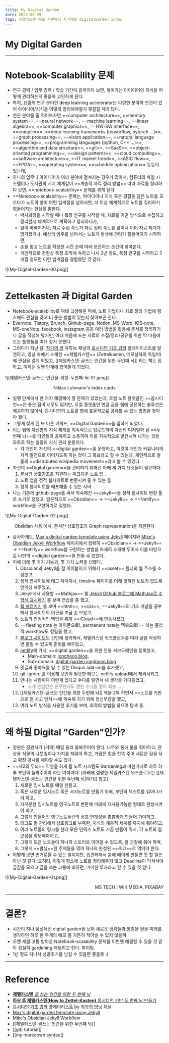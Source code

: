 ```yaml
---
title: My Digital Garden
date: 2022-08-29
tags: 제텔카스텐 메모 두번째뇌 자기계발 digitalGarden index
---
```


# My Digital Garden

---

# Notebook-Scalability 문제

- 연구 경력 / 업무 경력 / 학습 기간이 길어지다 보면, 쌓여가는 아이디어와 지식을 어떻게 관리하는게 좋을까 고민하게 된다. 
- 특히, 요즘의 연구 분야인 deep learning accelerator는 다양한 분야와 연관이 있어 아이디어/지식을 어떻게 정리해야할지 헷갈릴 때가 많다. 
- 연관 분야를 좀 적어보자면 ==computer architecture==, ==memory system==, ==neural network==, ==machine learning==, ==linear algebra==, ==computer graphics==, ==HW-SW interface==, ==compiler==, ==deep learning frameworks (tensorflow, pytorch ...)==, ==graph processing==, ==vision application==, ==natural language processing==, ==programming languages (python, C++ ...)==, ==algorithm and data structure==, ==git==, ==SaaS==, ==object-oriented programming==, ==design patterns==, ==cloud computing==, ==software architecture==, ==IT market trend==, ==ASIC flow==, ==FPGA==, ==operating system==, ==schedule optimization==  등등이 있는데, 
- 하나의 업무나 아이디어가 여러 분야에 걸쳐지는 경우가 많아서, 컴퓨터의 파일 시스템이나 도서관의 서지 체계같이 ==계층적 자료 정리 방법== 따라 자료를 정리하다 보면, ==notebook-scalability== 문제를 겪게 된다.
- ==Notebook-scalability== 문제는, 아이디어나 지식 혹은 경험을 담은 노트를 모으다가 노트의 양이 어떤 임계점을 넘어서면, 더 이상 체계적으로 노트를 정리하기 힘들어지는 현상을 말한다. 
	- 박사과정을 시작할 때나 특정 연구를 시작할 때, 자료를 어떤 방식으로 수집하고 정리할지 체계적으로 계획하고 정리하다가,
	- 일이 바빠지거나, 자료 수집 속도가 자료 정리 속도를 넘어서 이미 자료 체계가 망가졌거나, 예상의 범주를 넘어서는 노트가 발생해 관리가 힘들어지기 시작하면,
	- 손을 놓고 노트를 작성한 시간 순에 따라 보관하는 순간이 찾아온다. 
	- 개인적으로 경험상 특정 조직에 속하고 나서 2년 정도, 특정 연구를 시작하고 3개월 정도면 이런 임계점을 경험했던 것 같다.

![[My-Digital-Garden-00.png]]

--- 

# Zettelkasten 과 Digital Garden

- Notebook-scalability로 여태 고생해온 덕에, 노트 기법이나 자료 정리 기법에 평소에도 관심을 갖고 더 좋은 방법이 있는지 찾아보곤 한다.
- Evernote, Tistory, Brunch, Github-page, Notion, MS-Word, iOS-note, MS-oneNote, facebook, instagram 등등 여러 방법을 활용해 문서를 정리하거나 글을 작성해 봤지만, 여태 마음에 드는 자료의 수집/정리/공유를 위한 딱 마음에 드는 플랫폼을 여태 찾지 못했다.
- 그러다가 지난 달, [작가의 방](https://www.youtube.com/c/%EC%9E%91%EA%B0%80%EC%9D%98%EB%B0%A9) 유튜브 채널의 [옵시디언 기초 강좌](https://youtube.com/playlist?list=PLy4SLsxzyLUUJlu0L-_U7c1jy_bqvPMR6) 플레이리스트를 발견하고, 영상 속에서 소개한 ==제텔카스텐== (Zettelkasten, 메모상자의 독일어) 에 관심을 갖게 되었고, [[제텔카스텐-글쓰는 인간을 위한 두번째 뇌]] 라는 책도 접하고, 이제는 실행 단계에 접어들게 되었다. 

![[제텔카스텐-글쓰는-인간을-위한-두번째-뇌-01.jpeg]]
<center>Niklas Luhmann's index cards</center>

- 실행 단계에서 한 가지 해결해야 할 문제가 있었는데, 로컬 노트 플랫폼인 ==옵시디언==은 좋은 점이 너무도 많지만, 로컬 플랫폼인 만큼 글을 웹에 공유하는 솔루션은 제공하지 않아서, 옵시디언의 노트를 웹에 효율적으로 공유할 수 있는 방법을 찾아야 했다. 
- 그렇게 찾게 된 또 다른 키워드, ==Digital Garden==을 접하게 되었다.
- 이는 웹에 자신만의 지식 체계를 지속적으로 업로드하여 자신의 디저털화 된 ==두번째 뇌==를 타인들과 공유하고 소통하며 이를 지속적으로 발전시켜 나가는 것을 모토로 하는 일종의 지식 관리 운동이다. 
	- 각 개인이 자신의 ==digital garden==을 운영하고, 이것이 개인과 커뮤니티의 지적 발전으로 이어지도록 하는 것이 그 목표라고 할 수 있는데, 개인적으로 일종의 ==distributed wikipedia movement==라고 볼 수 있겠다.
- 자신의 ==Digital garden==을 관리하기 위해선 아래 세 가지 요소들이 필요하다.
	1.  문서간 상호참조를 지원하는 마크다운 노트 앱 .
	2. 노트 앱을 정적 웹사이트로 변환시켜 줄 수 있는 툴
	3. 정적 웹사이트를 배포해줄 수 있는 서버
- 나는 기존에 github-page를 써서 익숙해진 ==Jekyll==을 정적 웹사이트 변환 툴로 쓰기로 정했고,  결론적으로 ==Obsidian== $\rightarrow$ ==Jekyll==  $\rightarrow$ ==Netlify== workflow를 구현하기로 정했다.

![[My-Digital-Garden-02.png]]
<center>Obsidian 사용 예시. 문서간 상호참조의 Graph representation을 지원한다</center>

- 감사하게도, [Max's digital garden template using Jekyll](https://maximevaillancourt.com/blog/setting-up-your-own-digital-garden-with-jekyll) 페이지와  [Mike's Obsidian Jekyll Workflow](https://refinedmind.co/obsidian-jekyll-workflow) 페이지에서 정확히 ==Obsidian== $\rightarrow$ ==Jekyll==  $\rightarrow$ ==Netlify== workflow를 구현하는 방법을 자세히 소개해 두어서 이를 바탕으로 나만의 ==digital garden==을 만들 수 있었다.
- 이에 더해 몇 가지 기능과, 몇 가지 노력을 더했다.
	1. Obsidian과 Jekyll을 잘 이어붙이기 위해서 ==asset== 폴더의 웹 주소를 조정했고, 
	2. 정적 웹사이트에 태그 페이지나, timeline 페이지를 더해 잊혀진 노트가 없도록 인덱싱 해주었고,
	3. Jekyll에서 사용할 ==Mathjax== 를  [Jekyll Github 블로그에 MathJax로 수학식 표시하기](https://mkkim85.github.io/blog-apply-mathjax-to-jekyll-and-github-pages/) 를 보며 연습을 좀 했고,
	4. [웹 헤엄치기](https://wikidocs.net/book/4884?fbclid=IwAR0jxTPZ2ccqREK4mFCH1TafECwFJeq21tWY1cNeWSearV0NFkXXIKZaBzo) 를 보며 ==html==, ==css==, ==Jekyll==의 기초 개념을 공부해서 웹사이트의 미관을 조금 손 보았고,
	5. 노트의 안정적인 백업을 위해 ==iCloud==에 연동시켰고,
	6. ==fleeting note 는 아이폰으로!, permanent note는 맥북으로!== 라는 물리적 workflow도 정립을 했고,
	7. [블로그 사이트](https://jonghoon.blog/)도 간만에 정리해서, 제텔카스텐 워크플로우를 따라 글을 작성하면 올릴 수 있도록 준비를 해두었고,
	8. [netlify](https://www.netlify.com/)에 가서, ==digital garden==을 위한 전용 서브도메인을 등록했고,
		- Main-domain: [jonghoon.blog](https://jonghoon.blog), 
		- Sub-domain: [digital-garden.jonghoon.blog](https://digital-garden.jonghoon.blog)
	9. 댓글과 좋아요를 달 수 있는 Disqus add-on을 추가했고,
	10. git-ignore 를 이용해 보안이 필요한 메모는 netlify upload에서 제외시키고,
	11. 만나는 사람마다 이런게 있다고 수다를 떨면서 내 생각을 가다듬었고, 
		- <span style="color:grey">크게 관심없는 친구한테도 괜한 수다를 떨어 죄송 ... </span>
	12. [[제텔카스텐-글쓰는 인간을 위한 두번째 뇌]] 책을 2독 하면서 ==노트를 기반으로 한 사고 방식==에 익숙해 지기 위해 정신무장을 했고,
	13. 여러 노트 방식을 사용한 후기를 보며, 최적의 방법을 찾으려 탐색 중..

---

# 왜 하필 Digital "Garden"인가?
- 정원은 정원사가 (거의) 매일 들러 돌봐주어야 한다. 나무와 풀에 물을 줘야하고, 관상용 식물의 나뭇잎이나 가지를 쳐줘야 하고, 가끔은 힘을 잔뜩 주어 새로운 길을 닦고 확장 공사를 해야할 수도 있다.
- ==제2의 두뇌== 역할을 하게 될 노트 시스템도 Gardening과 마찬가지로 하루 하루 부단히 돌봐주어야 하는 녀석이다. (아래에 설명한 제텔카스텐 워크플로우는 [[제텔카스텐-글쓰는 인간을 위한 두번째 뇌|여기]] 참고)
	1. 새로운 임시노트를 매일 만들고, 
	2. 혹은 새로운 임시노트 혹은 서지노트를 만들기 위해, 부단히 텍스트를 읽어나가야 하고,
	3. 지저분한 임시노트를 영구노트로 변환해 미래에 재사용가능한 형태로 완성시켜야 하고, 
	4. 그렇게 만들어진 영구노트들간의 상호 연계성을 촘촘하게 만들어 가야하고,
	5. 태그도 잘 관리해서 상호링크로 부족한, 지식의 계층적 체계를 유지해 줘야하고,
	6. 여러 노트들의 링크를 한데 모은 인덱스 노트도 가끔 만들어 줘서, 각 노트의 접근성을 확보해야하고,
	7. 그렇게 모은 노트들이 하나의 스토리로 이어질 수 있도록, 잘 관찰해 줘야 하며,
	8. 그렇게 ==발생==한 주제들을 엮어 하나의 완성된 ==초고==로 엮어야 한다. 
- 어떻게 보면 번거로울 수 있는 일이지만, 습관화해서 몸에 베이게 만들면 못 할 일은 아닌 것 같다. 오히려, 이렇게 평소에 노트를 정리해두지 않고 Deadline이 닥쳐서야 글감을 모으고 글을 쓰는 고통에 비하면, 미미한 투자라고 할 수 있을 것 같다.

![[My-Digital-Garden-01.png]]
<p align="right"> MS TECH | WIKIMEDIA, PIXABAY</p>

---

# 결론?

- 시간이 지나 풍성해진 digital garden을 보며 새로운 생각들과 통찰을 얻을 미래를 생각하면 하루 한 두개의 메모 쯤 거뜬히 적어낼 수 있지 않을까.
- 오랜 세월 고통 받아온 Notebook-scalability 문제를 이번엔 해결할 수 있을 것 같아 성실히 gardening 해보려고 한다. 화이팅.
- 1년 정도 지나서 성공후기를 남길 수 있을면 좋을듯 :)

---

# Reference

- [**제텔카스텐** *글 쓰는 인간을 위한 두 번째 뇌*](http://www.kyobobook.co.kr/product/detailViewKor.laf?mallGb=KOR&ejkGb=KOR&barcode=9788993784701)
- [**하우 투 제텔카스텐(How to Zettel-Kasten)** 옵시디언 기반 두 번째 뇌 만들기](http://www.kyobobook.co.kr/product/detailViewKor.laf?ejkGb=KOR&mallGb=KOR&barcode=9788993784725&orderClick=LAG&Kc=)
- [옵시디언 기초 강좌](https://youtube.com/playlist?list=PLy4SLsxzyLUUJlu0L-_U7c1jy_bqvPMR6) 플레이리스트 by [작가의 방](https://www.youtube.com/c/%EC%9E%91%EA%B0%80%EC%9D%98%EB%B0%A9)님 채널
- [Max's digital garden template using Jekyll](https://maximevaillancourt.com/blog/setting-up-your-own-digital-garden-with-jekyll) 
- [Mike's Obsidian Jekyll Workflow](https://refinedmind.co/obsidian-jekyll-workflow) 
- [[제텔카스텐-글쓰는 인간을 위한 두번째 뇌]]
- [[git) tutorial]]
- [[my markdown syntax]]
